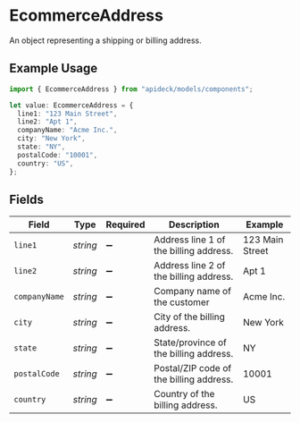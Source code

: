 # EcommerceAddress

An object representing a shipping or billing address.

## Example Usage

```typescript
import { EcommerceAddress } from "apideck/models/components";

let value: EcommerceAddress = {
  line1: "123 Main Street",
  line2: "Apt 1",
  companyName: "Acme Inc.",
  city: "New York",
  state: "NY",
  postalCode: "10001",
  country: "US",
};
```

## Fields

| Field                                   | Type                                    | Required                                | Description                             | Example                                 |
| --------------------------------------- | --------------------------------------- | --------------------------------------- | --------------------------------------- | --------------------------------------- |
| `line1`                                 | *string*                                | :heavy_minus_sign:                      | Address line 1 of the billing address.  | 123 Main Street                         |
| `line2`                                 | *string*                                | :heavy_minus_sign:                      | Address line 2 of the billing address.  | Apt 1                                   |
| `companyName`                           | *string*                                | :heavy_minus_sign:                      | Company name of the customer            | Acme Inc.                               |
| `city`                                  | *string*                                | :heavy_minus_sign:                      | City of the billing address.            | New York                                |
| `state`                                 | *string*                                | :heavy_minus_sign:                      | State/province of the billing address.  | NY                                      |
| `postalCode`                            | *string*                                | :heavy_minus_sign:                      | Postal/ZIP code of the billing address. | 10001                                   |
| `country`                               | *string*                                | :heavy_minus_sign:                      | Country of the billing address.         | US                                      |